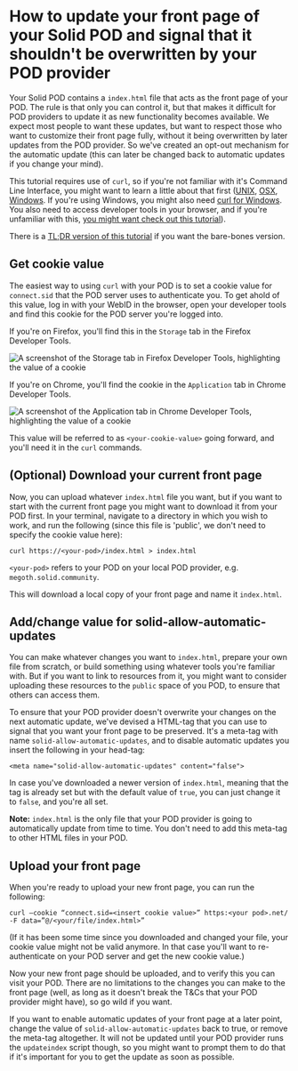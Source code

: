 # How to update your front page of your Solid POD and signal that it shouldn't be overwritten by your POD provider

Your Solid POD contains a `index.html` file that acts as the front page of your POD. The rule is that only you can control it, but that makes it difficult for POD providers to update it as new functionality becomes available. We expect most people to want these updates, but want to respect those who want to customize their front page fully, without it being overwritten by later updates from the POD provider. So we've created an opt-out mechanism for the automatic update (this can later be changed back to automatic updates if you change your mind).

This tutorial requires use of `curl`, so if you're not familiar with it's Command Line Interface, you might want to learn a little about that first ([UNIX](https://www.learnenough.com/command-line-tutorial), [OSX](https://blog.teamtreehouse.com/introduction-to-the-mac-os-x-command-line), [Windows](https://www.digitaltrends.com/computing/how-to-use-command-prompt/). If you're using Windows, you might also need [curl for Windows](https://curl.haxx.se/windows/). You also need to access developer tools in your browser, and if you're unfamiliar with this, [you might want check out this tutorial](https://www.codementor.io/learn-development/javascript-css-html-tutorial-front-end-development-tools)).

There is a [TL;DR version of this tutorial](./TLDR.md) if you want the bare-bones version.

## Get cookie value

The easiest way to using `curl` with your POD is to set a cookie value for `connect.sid` that the POD server uses to authenticate you. To get ahold of this value, log in with your WebID in the browser, open your developer tools and find this cookie for the POD server you're logged into.

If you're on Firefox, you'll find this in the `Storage` tab in the Firefox Developer Tools.

![A screenshot of the Storage tab in Firefox Developer Tools, highlighting the value of a cookie](./get-cookie-value-firefox.png)

If you're on Chrome, you'll find the cookie in the `Application` tab in Chrome Developer Tools.

![A screenshot of the Application tab in Chrome Developer Tools, highlighting the value of a cookie](./get-cookie-value-chrome.png)

This value will be referred to as `<your-cookie-value>` going forward, and you'll need it in the `curl` commands.

## (Optional) Download your current front page

Now, you can upload whatever `index.html` file you want, but if you want to start with the current front page you might want to download it from your POD first. In your terminal, navigate to a directory in which you wish to work, and run the following (since this file is 'public', we don't need to specify the cookie value here):

```
curl https://<your-pod>/index.html > index.html
```

`<your-pod>` refers to your POD on your local POD provider, e.g. `megoth.solid.community`.

This will download a local copy of your front page and name it `index.html`.

## Add/change value for solid-allow-automatic-updates

You can make whatever changes you want to `index.html`, prepare your own file from scratch, or build something using whatever tools you're familiar with. But if you want to link to resources from it, you might want to consider uploading these resources to the `public` space of you POD, to ensure that others can access them.

To ensure that your POD provider doesn't overwrite your changes on the next automatic update, we've devised a HTML-tag that you can use to signal that you want your front page to be preserved. It's a meta-tag with name `solid-allow-automatic-updates`, and to disable automatic updates you insert the following in your head-tag:

```
<meta name="solid-allow-automatic-updates" content="false">
```

In case you've downloaded a newer version of `index.html`, meaning that the tag is already set but with the default value of `true`, you can just change it to `false`, and you're all set.

**Note:** `index.html` is the only file that your POD provider is going to automatically update from time to time. You don't need to add this meta-tag to other HTML files in your POD.

## Upload your front page

When you're ready to upload your new front page, you can run the following:

```
curl –cookie “connect.sid=<insert cookie value>” https:<your pod>.net/ -F data=”@/<your/file/index.html>”
```

(If it has been some time since you downloaded and changed your file, your cookie value might not be valid anymore. In that case you'll want to re-authenticate on your POD server and get the new cookie value.)

Now your new front page should be uploaded, and to verify this you can visit your POD. There are no limitations to the changes you can make to the front page (well, as long as it doesn't break the T&Cs that your POD provider might have), so go wild if you want.


If you want to enable automatic updates of your front page at a later point, change the value of `solid-allow-automatic-updates` back to true, or remove the meta-tag altogether. It will not be updated until your POD provider runs the `updateindex` script though, so you might want to prompt them to do that if it's important for you to get the update as soon as possible.

